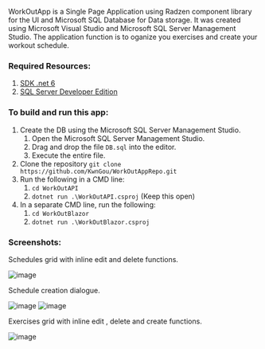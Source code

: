 WorkOutApp is a Single Page Application using Radzen component library for the UI and  Microsoft SQL Database for Data storage.
It was created using Microsoft Visual Studio and Microsoft SQL Server Management Studio.
The application function is to oganize you exercises and create your workout schedule. 

### Required Resources:
1. [SDK .net 6](https://dotnet.microsoft.com/en-us/download/dotnet/6.0)
2. [SQL Server Developer Edition](https://www.microsoft.com/en-us/sql-server/sql-server-downloads)

### To build and run this app:
1. Create the DB using the Microsoft SQL Server Management Studio.
    1. Open the Microsoft SQL Server Management Studio.
    2. Drag and drop the file `DB.sql` into the editor.
    3. Execute the entire file.
2. Clone the repository `git clone https://github.com/KwnGou/WorkOutAppRepo.git`
3. Run the following in a CMD line:
    1. `cd WorkOutAPI`
    2. `dotnet run .\WorkOutAPI.csproj` (Keep this open)
4. In a separate CMD line, run the following:
    1. `cd WorkOutBlazor`
    2. `dotnet run .\WorkOutBlazor.csproj`

### Screenshots:

Schedules grid with inline edit and delete functions.

![image](https://github.com/KwnGou/WorkOutApp/assets/110529457/4e831b3c-c25a-43bb-8d5c-d4570d900b0f)

Schedule creation dialogue.

![image](https://github.com/KwnGou/WorkOutApp/assets/110529457/f4bcefae-d8be-4309-8092-698bad70da44)
![image](https://github.com/KwnGou/WorkOutApp/assets/110529457/f0bd6e5d-2327-45c6-b27f-197f5ef7e6a6)

 Exercises grid with inline edit , delete and create functions.

![image](https://github.com/KwnGou/WorkOutApp/assets/110529457/7ce31d5c-922d-44bd-be9f-76881b27fb18)
